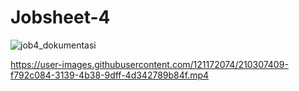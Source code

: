 # Jobsheet-4

![job4_dokumentasi](https://user-images.githubusercontent.com/121172074/210149075-867f98f0-bb34-446e-aaf2-4e664af332b8.jpeg)




https://user-images.githubusercontent.com/121172074/210307409-f792c084-3139-4b38-9dff-4d342789b84f.mp4

